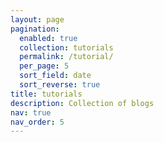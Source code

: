 ```yaml
---
layout: page
pagination:
  enabled: true
  collection: tutorials
  permalink: /tutorial/
  per_page: 5
  sort_field: date
  sort_reverse: true
title: tutorials
description: Collection of blogs
nav: true
nav_order: 5
---
```

